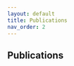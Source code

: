 ```yaml
---
layout: default
title: Publications
nav_order: 2
---
```


<div class="page-header">
  <h2>Publications</h2>
</div>

<div class="page-content">
  <ul id="publications"></ul>
</div>

<script src="{{ '/js/publications.js' | relative_url }}"></script>
